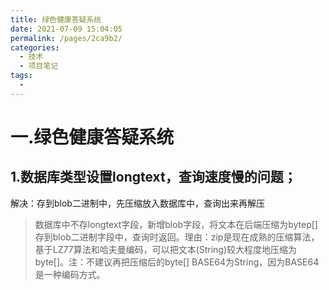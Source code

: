 ```yaml
---
title: 绿色健康答疑系统
date: 2021-07-09 15:04:05
permalink: /pages/2ca9b2/
categories:
  - 技术
  - 项目笔记
tags:
  - 
---
```

# 一.绿色健康答疑系统

## 1.数据库类型设置longtext，查询速度慢的问题；

解决：存到blob二进制中，先压缩放入数据库中，查询出来再解压

> 数据库中不存longtext字段，新增blob字段，将文本在后端压缩为bytep[]存到blob二进制字段中，查询时返回。理由：zip是现在成熟的压缩算法，基于LZ77算法和哈夫曼编码，可以把文本(String)较大程度地压缩为byte[]。注：不建议再把压缩后的byte[] BASE64为String，因为BASE64是一种编码方式。

